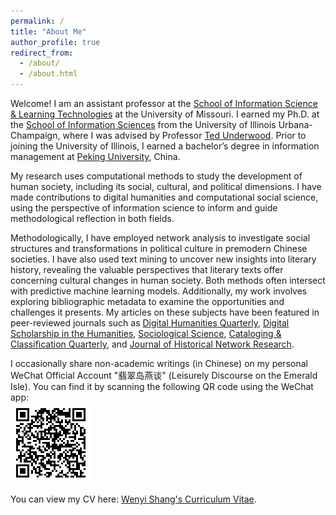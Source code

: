 ```yaml
---
permalink: /
title: "About Me"
author_profile: true
redirect_from: 
  - /about/
  - /about.html
---
```


Welcome! I am an assistant professor at the [School of Information Science & Learning Technologies](https://cehd.missouri.edu/information-science-learning-technologies) at the University of Missouri. I earned my Ph.D. at the [School of Information Sciences](https://ischool.illinois.edu) from the University of Illinois Urbana-Champaign, where I was advised by Professor [Ted Underwood](https://ischool.illinois.edu/people/ted-underwood). Prior to joining the University of Illinois, I earned a bachelor’s degree in information management at [Peking University](https://english.pku.edu.cn/about.html), China.

My research uses computational methods to study the development of human society, including its social, cultural, and political dimensions. I have made contributions to digital humanities and computational social science, using the perspective of information science to inform and guide methodological reflection in both fields.

Methodologically, I have employed network analysis to investigate social structures and transformations in political culture in premodern Chinese societies. I have also used text mining to uncover new insights into literary history, revealing the valuable perspectives that literary texts offer concerning cultural changes in human society. Both methods often intersect with predictive machine learning models. Additionally, my work involves exploring bibliographic metadata to examine the opportunities and challenges it presents. My articles on these subjects have been featured in peer-reviewed journals such as [Digital Humanities Quarterly](https://www.digitalhumanities.org/dhq/vol/16/2/000613/000613.html), [Digital Scholarship in the Humanities](https://academic.oup.com/dsh/advance-article/doi/10.1093/llc/fqae008/7615080), [Sociological Science](https://sociologicalscience.com/articles-v9-8-184), [Cataloging & Classification Quarterly](https://www.tandfonline.com/doi/full/10.1080/01639374.2022.2148800), and [Journal of Historical Network Research](https://jhnr.uni.lu/index.php/jhnr/article/view/126).

I occasionally share non-academic writings (in Chinese) on my personal WeChat Official Account "翡翠岛燕谈" (Leisurely Discourse on the Emerald Isle). You can find it by scanning the following QR code using the WeChat app:<br>
![翡翠岛燕谈](/images/Emerald-Isle.png)

You can view my CV here: [Wenyi Shang's Curriculum Vitae](../files/CV.pdf).
